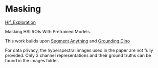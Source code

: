 # Masking
[Hif_Exploration](https://www.iexplo.space/)

Masking HSI ROIs With Pretrained Models.

This work builds upon [Segment Anything](https://github.com/facebookresearch/segment-anything) and [Grounding Dino](https://github.com/facebookresearch/segment-anything)

For data privacy, the hyperspectral images used in the paper are not fully provided. Only 3 channel representations and their ground truths can be found in the images folder.
